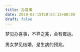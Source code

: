 ```yaml
---
title: 办喜事
date: 2020-02-15T20:54:12+08:00
draft: false
---
```


梦见办喜事，不祥之兆，会有霉运。



男女梦见结婚，是生病的预兆。

